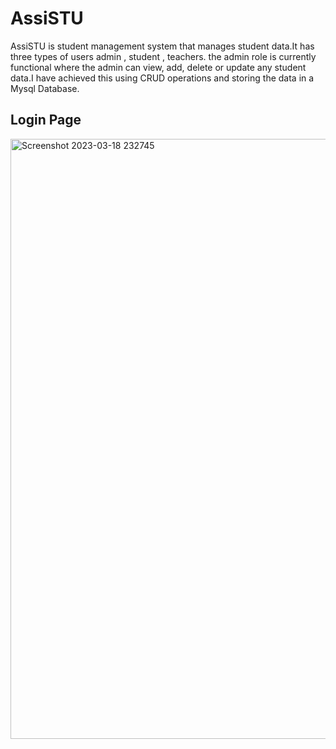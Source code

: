 # AssiSTU

AssiSTU is student management system that manages student data.It has three types of users admin , student , teachers. the admin role is currently functional 
where the admin can view, add, delete or update any student data.I have achieved this using CRUD operations and storing the data in a Mysql Database.

## Login Page
<img width="960" alt="Screenshot 2023-03-18 232745" src="https://user-images.githubusercontent.com/108278959/226127742-44bac187-d717-4169-a707-f4c6b94197b9.png">
